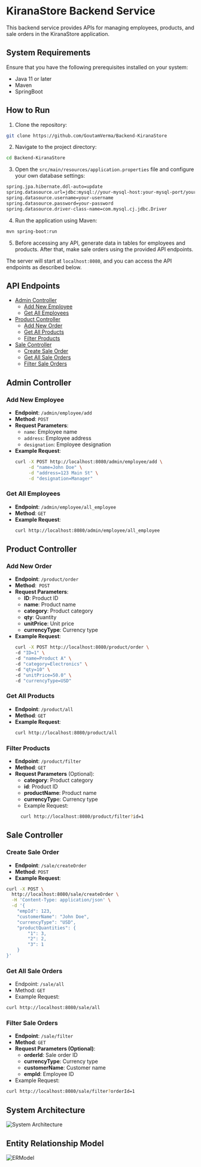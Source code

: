# KiranaStore Backend Service

This backend service provides APIs for managing employees, products, and sale orders in the KiranaStore application.

## System Requirements
Ensure that you have the following prerequisites installed on your system:
- Java 11 or later
- Maven
- SpringBoot

## How to Run

1. Clone the repository:
```bash
git clone https://github.com/GoutamVerma/Backend-KiranaStore
```
2. Navigate to the project directory:
```bash
cd Backend-KiranaStore
```
3. Open the `src/main/resources/application.properties` file and configure your own database settings:
```bash
spring.jpa.hibernate.ddl-auto=update
spring.datasource.url=jdbc:mysql://your-mysql-host:your-mysql-port/your-database-name
spring.datasource.username=your-username
spring.datasource.password=your-password
spring.datasource.driver-class-name=com.mysql.cj.jdbc.Driver 
```

4. Run the application using Maven:
```bash
mvn spring-boot:run
```

5. Before accessing any API, generate data in tables for employees and products. After that, make sale orders using the provided API endpoints.

The server will start at `localhost:8080`, and you can access the API endpoints as described below.

## API Endpoints


- [Admin Controller](#admin-controller)
    - [Add New Employee](#add-new-employee)
    - [Get All Employees](#get-all-employees)
- [Product Controller](#product-controller)
    - [Add New Order](#add-new-order)
    - [Get All Products](#get-all-products)
    - [Filter Products](#filter-products)
- [Sale Controller](#sale-controller)
    - [Create Sale Order](#create-sale-order)
    - [Get All Sale Orders](#get-all-sale-orders)
    - [Filter Sale Orders](#filter-sale-orders)

## Admin Controller

### Add New Employee

- **Endpoint**: `/admin/employee/add`
- **Method**: `POST`
- **Request Parameters**:
    - `name`: Employee name
    - `address`: Employee address
    - `designation`: Employee designation
- **Example Request**:
  ```bash
  curl -X POST http://localhost:8080/admin/employee/add \
       -d "name=John Doe" \
       -d "address=123 Main St" \
       -d "designation=Manager"

### Get All Employees
- **Endpoint**: `/admin/employee/all_employee`
- **Method**: `GET`
- **Example Request**:
    ```bash
    curl http://localhost:8080/admin/employee/all_employee

## Product Controller
### Add New Order
- **Endpoint**: `/product/order`
- **Method**:` POST`
- **Request Parameters**:
  - **ID**: Product ID
  - **name**: Product name
  - **category**: Product category
  - **qty**: Quantity
  - **unitPrice**: Unit price
  - **currencyType**: Currency type
- **Example Request**:
  ```bash
  curl -X POST http://localhost:8080/product/order \
  -d "ID=1" \
  -d "name=Product A" \
  -d "category=Electronics" \
  -d "qty=10" \
  -d "unitPrice=50.0" \
  -d "currencyType=USD"

### Get All Products
- **Endpoint**: `/product/all`
- **Method**: `GET`
- **Example Request**:
  ```bash
  curl http://localhost:8080/product/all

### Filter Products
- **Endpoint**: `/product/filter`
- **Method**: `GET`
- **Request Parameters** (Optional):
  - **category**: Product category
  - **id**: Product ID
  - **productName**: Product name
  - **currencyTyp**e: Currency type
  - Example Request:
  ```bash
    curl http://localhost:8080/product/filter?id=1
  
## Sale Controller
### Create Sale Order
- **Endpoint**: `/sale/createOrder`
- **Method**: `POST`
- **Example Request**:
```bash
curl -X POST \
  http://localhost:8080/sale/createOrder \
  -H 'Content-Type: application/json' \
  -d '{
    "empId": 123,
    "customerName": "John Doe",
    "currencyType": "USD",
    "productQuantities": {
        "1": 3,
        "2": 2,
        "3": 1
    }
}'
```

### Get All Sale Orders
- Endpoint: `/sale/all`
- Method: `GET`
- Example Request:
```bash
curl http://localhost:8080/sale/all
```
### Filter Sale Orders
- **Endpoint**: `/sale/filter`
- **Method**: `GET`
- **Request Parameters (Optional)**:
  - **orderId**: Sale order ID
  - **currencyType**: Currency type
  - **customerName**: Customer name
  - **empId**: Employee ID
- Example Request:
```bash
curl http://localhost:8080/sale/filter?orderId=1
```


## System Architecture
![System Architecture](https://github.com/GoutamVerma/Backend-KiranaStore/assets/66783850/85a534e0-4ebf-4655-a5e0-e81c2f69bba3)


## Entity Relationship Model
![ERModel](https://github.com/GoutamVerma/Backend-KiranaStore/assets/66783850/191b8604-90d7-4c1c-b7ba-0061d0076410)

